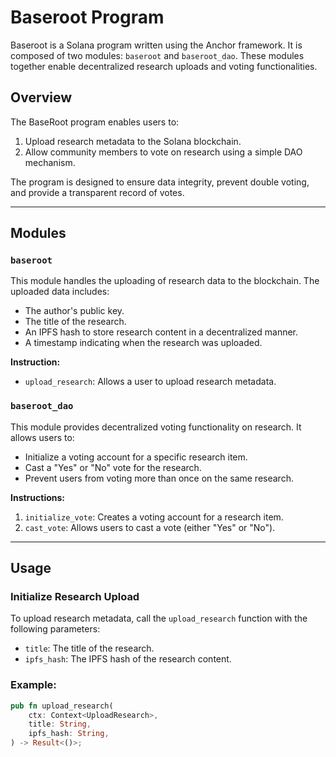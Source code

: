 # Baseroot Program

Baseroot is a Solana program written using the Anchor framework. It is composed of two modules: `baseroot` and `baseroot_dao`. These modules together enable decentralized research uploads and voting functionalities.


## Overview

The BaseRoot program enables users to:
1. Upload research metadata to the Solana blockchain.
2. Allow community members to vote on research using a simple DAO mechanism.

The program is designed to ensure data integrity, prevent double voting, and provide a transparent record of votes.

---

## Modules

### `baseroot`

This module handles the uploading of research data to the blockchain. The uploaded data includes:
- The author's public key.
- The title of the research.
- An IPFS hash to store research content in a decentralized manner.
- A timestamp indicating when the research was uploaded.

**Instruction:**
- `upload_research`: Allows a user to upload research metadata.

### `baseroot_dao`

This module provides decentralized voting functionality on research. It allows users to:
- Initialize a voting account for a specific research item.
- Cast a "Yes" or "No" vote for the research.
- Prevent users from voting more than once on the same research.

**Instructions:**
1. `initialize_vote`: Creates a voting account for a research item.
2. `cast_vote`: Allows users to cast a vote (either "Yes" or "No").

---

## Usage

### Initialize Research Upload

To upload research metadata, call the `upload_research` function with the following parameters:
- `title`: The title of the research.
- `ipfs_hash`: The IPFS hash of the research content.

### Example:
```rust
pub fn upload_research(
    ctx: Context<UploadResearch>,
    title: String,
    ipfs_hash: String,
) -> Result<()>;
